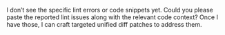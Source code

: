 I don’t see the specific lint errors or code snippets yet. Could you please paste the reported lint issues along with the relevant code context? Once I have those, I can craft targeted unified diff patches to address them.